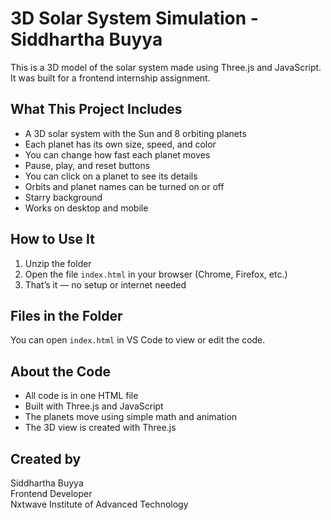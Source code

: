 # 3D Solar System Simulation - Siddhartha Buyya

This is a 3D model of the solar system made using Three.js and JavaScript. It was built for a frontend internship assignment.


## What This Project Includes

- A 3D solar system with the Sun and 8 orbiting planets
- Each planet has its own size, speed, and color
- You can change how fast each planet moves
- Pause, play, and reset buttons
- You can click on a planet to see its details
- Orbits and planet names can be turned on or off
- Starry background
- Works on desktop and mobile


## How to Use It

1. Unzip the folder
2. Open the file `index.html` in your browser (Chrome, Firefox, etc.)
3. That’s it — no setup or internet needed


## Files in the Folder


You can open `index.html` in VS Code to view or edit the code.


## About the Code

- All code is in one HTML file
- Built with Three.js and JavaScript
- The planets move using simple math and animation
- The 3D view is created with Three.js


## Created by

Siddhartha Buyya  
Frontend Developer  
Nxtwave Institute of Advanced Technology

